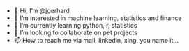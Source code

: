 - 👋 Hi, I’m @jgerhard
- 👀 I’m interested in machine learning, statistics and finance
- 🌱 I’m currently learning python, r, statistics
- 💞️ I’m looking to collaborate on pet projects
- 📫 How to reach me via mail, linkedin, xing, you name it...

<!---
jgerhard/jgerhard is a ✨ special ✨ repository because its `README.md` (this file) appears on your GitHub profile.
You can click the Preview link to take a look at your changes.
--->
